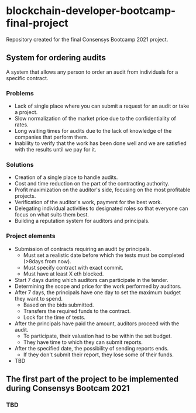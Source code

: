 # blockchain-developer-bootcamp-final-project
Repository created for the final Consensys Bootcamp 2021 project.

## System for ordering audits

A system that allows any person to order an audit from individuals for a specific contract.

### Problems

+ Lack of single place where you can submit a request for an audit or take a project.
+ Slow normalization of the market price due to the confidentiality of rates.
+ Long waiting times for audits due to the lack of knowledge of the companies that perform them.
+ Inability to verify that the work has been done well and we are satisfied with the results until we pay for it.

### Solutions

+ Creation of a single place to handle audits.
+ Cost and time reduction on the part of the contracting authority.
+ Profit maximization on the auditor's side, focusing on the most profitable projects.
+ Verification of the auditor's work, payment for the best work.
+ Delegating individual activities to designated roles so that everyone can focus on what suits them best.
+ Building a reputation system for auditors and principals.

### Project elements

+ Submission of contracts requiring an audit by principals.
  +  Must set a realistic date before which the tests must be completed (>8days from now).
  +  Must specify contract with exact commit.
  +  Must have at least X eth blocked.
+ Start 7 days during which auditors can participate in the tender.
+ Determining the scope and price for the work performed by auditors.
+ After 7 days, the principals have one day to set the maximum budget they want to spend.
  + Based on the bids submitted.
  + Transfers the required funds to the contract.
  + Lock for the time of tests.
+ After the principals have paid the amount, auditors proceed with the audit.
  + To participate, their valuation had to be within the set budget.
  + They have time to which they can submit reports.
+ After the specified date, the possibility of sending reports ends.
  + If they don't submit their report, they lose some of their funds.
+ TBD


## The first part of the project to be implemented during Consensys Bootcam 2021

### TBD

